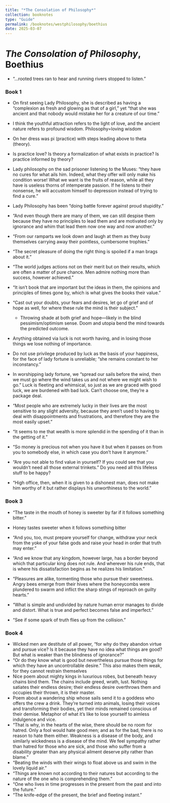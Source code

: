 ```yaml
---
title: "*The Consolation of Philosophy*"
collection: booknotes
type: "Guide"
permalink: /booknotes/westphilosophy/boethius
date: 2025-03-07
---
```



# *The Consolation of Philosophy*, Boethius

- “…rooted trees ran to hear and running rivers stopped to listen.”

### Book 1

- On first seeing Lady Philosophy, she is described as having a “complexion as fresh and glowing as that of a girl,” yet “that she was ancient and that nobody would mistake her for a creature of our time.”

- I think the youthful attraction refers to the light of love, and the ancient nature refers to profound wisdom. Philosophy=loving wisdom

- On her dress was pi (practice) with steps leading above to theta (theory).

- Is practice love? Is theory a formalization of what exists in practice? Is practice informed by theory?

- Lady philosophy on the sad prisoner listening to the Muses: “they have no cures for what ails him. Indeed, what they offer will only make his condition worse! What we want is the fruits of reason, while all they have is useless thorns of intemperate passion. If he listens to their nonsense, he will accustom himself to depression instead of trying to find a cure.”
- Lady Philosophy has been “doing battle forever against proud stupidity.”
- “And even though there are many of them, we can still despise them because they have no principles to lead them and are motivated only by ignorance and whim that lead them now one way and now another.”
- “From our ramparts we look down and laugh at them as they busy themselves carrying away their pointless, cumbersome trophies.”
- “The secret pleasure of doing the right thing is spoiled if a man brags about it.”
- “The world judges actions not on their merit but on their results, which are often a matter of pure chance. Men admire nothing more than success, however achieved.”
- “It isn’t book that are important but the ideas in them, the opinions and principles of times gone by, which is what gives the books their value.”
- “Cast out your doubts, your fears and desires, let go of grief and of hope as well, for where these rule the mind is their subject.”

	- Throwing shade at both grief and hope—likely in the blind pessimism/optimism sense. Doom and utopia bend the mind towards the predicted outcome.

- Anything obtained via luck is not worth having, and in losing those things we lose nothing of importance.
- Do not use privilege produced by luck as the basis of your happiness, for the face of lady fortune is unreliable; “she remains constant to her inconstancy.”
- In worshipping lady fortune, we “spread our sails before the wind, then we must go where the wind takes us and not where we might wish to go.” Luck is fleeting and whimsical, so just as we are graced with good luck, we are burdened with bad luck. Can’t choose one, they’re a package deal.
- “Most people who are extremely lucky in their lives are the most sensitive to any slight adversity, because they aren’t used to having to deal with disappointments and frustrations, and therefore they are the most easily upset.”
- “It seems to me that wealth is more splendid in the spending of it than in the getting of it.”
- “So money is precious not when you have it but when it passes on from you to somebody else, in which case you don’t have it anymore.”
- “Are you not able to find value in yourself? If you could see that you wouldn’t need all those external trinkets.” Do you need all this lifeless stuff to be happy?
- “High office, then, when it is given to a dishonest man, does not make him worthy of it but rather displays his unworthiness to the world.”

### Book 3

- “The taste in the mouth of honey is sweeter by far if it follows something bitter.”

- Honey tastes sweeter when it follows something bitter

- “And you, too, must prepare yourself for change, withdraw your neck from the yoke of your false gods and raise your head in order that truth may enter.”
- “And we know that any kingdom, however large, has a border beyond which that particular king does not rule. And wherever his rule ends, that is where his dissatisfaction begins as he realizes his limitation.”
- “Pleasures are alike, tormenting those who pursue their sweetness. Angry bees emerge from their hives where the honeycombs were plundered to swarm and inflict the sharp stings of reproach on guilty hearts.”
- “What is simple and undivided by nature human error manages to divide and distort. What is true and perfect becomes false and imperfect.”
- “See if some spark of truth flies up from the collision.”

### Book 4

- Wicked men are destitute of all power, “for why do they abandon virtue and pursue vice? Is it because they have no idea what things are good? But what is weaker than the blindness of ignorance?”
- “Or do they know what is good but nevertheless pursue those things for which they have an uncontrollable desire.” This also makes them weak, for they cannot restrain themselves
- Nice poem about mighty kings in luxurious robes, but beneath heavy chains bind them. The chains include greed, wrath, lust. Nothing satiates their endless desire; their endless desire overthrows them and occupies their thrown, it is their master.
- Poem about a wandering ship whose sails send it to a goddess who offers the crew a drink. They’re turned into animals, losing their voices and transforming their bodies, yet their minds remained conscious of their demise. Metaphor of what it’s like to lose yourself to aimless indulgence and vice.
- “That is why, in the hearts of the wise, there should be no room for hatred. Only a fool would hate good men; and as for the bad, there is no reason to hate them either. Weakness is a disease of the body, and similarly wickedness is a disease of the mind. We feel sympathy rather than hatred for those who are sick, and those who suffer from a disability greater than any physical ailment deserve pity rather than blame.”
- “Beating the winds with their wings to float above us and swim in the lovely liquid air.”
- “Things are known not according to their natures but according to the nature of the one who is comprehending them.”
- “One who lives in time progresses in the present from the past and into the future.”
- “The knife-edge of the present, the brief and fleeting instant.”
